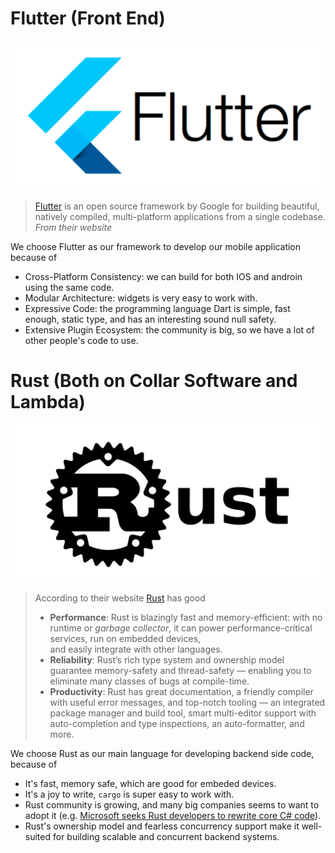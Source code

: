 # Flutter (Front End)
![flutter](../images/tech_stack/flutter.png)

> [Flutter](https://flutter.dev/) is an open source framework 
> by Google for building beautiful, natively compiled, multi-platform applications 
> from a single codebase. *From their website*

We choose Flutter as our framework to develop our mobile application because of
- Cross-Platform Consistency: we can build for both IOS and androin using the same code.
- Modular Architecture: widgets is very easy to work with.
- Expressive Code: the programming language Dart is simple, fast enough, static type, and 
has an interesting sound null safety.
- Extensive Plugin Ecosystem: the community is big, so we have a lot of other people's code to use.


# Rust (Both on Collar Software and Lambda)
![rust](../images/tech_stack/rust.png)

> According to their website [Rust](https://www.rust-lang.org/) has good
> - **Performance**: Rust is blazingly fast and memory-efficient: with no runtime or *garbage collector*, 
> it can power performance-critical services, run on embedded devices, \
> and easily integrate with other languages.
> - **Reliability**: Rust’s rich type system and ownership model guarantee memory-safety and 
> thread-safety — enabling you to eliminate many classes of bugs at compile-time.
> - **Productivity**: Rust has great documentation, a friendly compiler with useful error messages, 
> and top-notch tooling — an integrated package manager and build tool, 
> smart multi-editor support with auto-completion and type inspections, an auto-formatter, and more.

We choose Rust as our main language for developing backend side code, because of 
- It's fast, memory safe, which are good for embeded devices.
- It's a joy to write, `cargo` is super easy to work with.
- Rust community is growing, and many big companies seems to want to adopt it 
(e.g. [Microsoft seeks Rust developers to rewrite core C# code](https://www.theregister.com/2024/01/31/microsoft_seeks_rust_developers/)).
- Rust's ownership model and fearless concurrency support make it well-suited 
for building scalable and concurrent backend systems.
